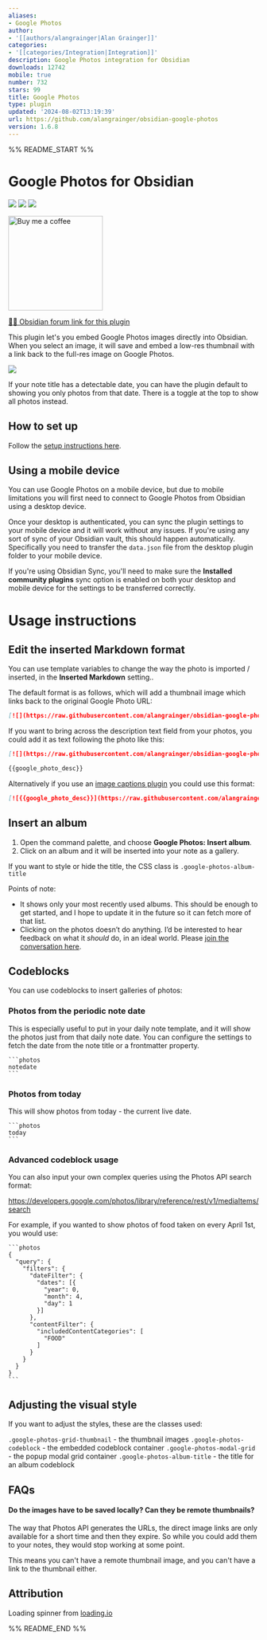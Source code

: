 ```yaml
---
aliases:
- Google Photos
author:
- '[[authors/alangrainger|Alan Grainger]]'
categories:
- '[[categories/Integration|Integration]]'
description: Google Photos integration for Obsidian
downloads: 12742
mobile: true
number: 732
stars: 99
title: Google Photos
type: plugin
updated: '2024-08-02T13:19:39'
url: https://github.com/alangrainger/obsidian-google-photos
version: 1.6.8
---
```


%% README_START %%

# Google Photos for Obsidian

![](https://img.shields.io/github/license/alangrainger/obsidian-google-photos) ![](https://img.shields.io/github/v/release/alangrainger/obsidian-google-photos?style=flat-square) ![](https://img.shields.io/github/downloads/alangrainger/obsidian-google-photos/total)

<a href="https://ko-fi.com/alan_" target="_blank"><img src="https://cdn.buymeacoffee.com/buttons/v2/default-yellow.png" alt="Buy me a coffee" style="width:190px"></a>

[📝💬 Obsidian forum link for this plugin](https://forum.obsidian.md/t/51062)

This plugin let's you embed Google Photos images directly into Obsidian. When you select an image, it will save and embed a low-res thumbnail with a link back to the full-res image on Google Photos.

![](https://raw.githubusercontent.com/alangrainger/obsidian-google-photos/HEAD/img/demo.gif)

If your note title has a detectable date, you can have the plugin default to showing you only photos from that date. There is a toggle at the top to show all photos instead.

## How to set up

Follow the [setup instructions here](docs/Setup.md).

## Using a mobile device

You can use Google Photos on a mobile device, but due to mobile limitations you will first need to connect to Google Photos from Obsidian using a desktop device.

Once your desktop is authenticated, you can sync the plugin settings to your mobile device and it will work without any issues. If you're using any sort of sync of your Obsidian vault, this should happen automatically. Specifically you need to transfer the `data.json` file from the desktop plugin folder to your mobile device.

If you're using Obsidian Sync, you'll need to make sure the **Installed community plugins** sync option is enabled on both your desktop and mobile device for the settings to be transferred correctly.

# Usage instructions

## Edit the inserted Markdown format

You can use template variables to change the way the photo is imported / inserted, in the **Inserted Markdown** setting..

The default format is as follows, which will add a thumbnail image which links back to the original Google Photo URL:

```markdown
[![](https://raw.githubusercontent.com/alangrainger/obsidian-google-photos/HEAD/{{local_thumbnail_link}})]({{google_photo_url}}) 
```

If you want to bring across the description text field from your photos, you could add it as text following the photo like this:

```markdown
[![](https://raw.githubusercontent.com/alangrainger/obsidian-google-photos/HEAD/{{local_thumbnail_link}})]({{google_photo_url}})

{{google_photo_desc}}
```

Alternatively if you use an [image captions plugin](https://obsidian.md/plugins?id=image-captions) you could use this format:

```markdown
[![{{google_photo_desc}}](https://raw.githubusercontent.com/alangrainger/obsidian-google-photos/HEAD/{{local_thumbnail_link}})]({{google_photo_url}})
```

## Insert an album

1. Open the command palette, and choose **Google Photos: Insert album**.
2. Click on an album and it will be inserted into your note as a gallery.

If you want to style or hide the title, the CSS class is `.google-photos-album-title`

Points of note:

- It shows only your most recently used albums. This should be enough to get started, and I hope to update it in the future so it can fetch more of that list.
- Clicking on the photos doesn’t do anything. I’d be interested to hear feedback on what it _should_ do, in an ideal world. Please [join the conversation here](https://github.com/alangrainger/obsidian-google-photos/issues/5).

## Codeblocks

You can use codeblocks to insert galleries of photos:

### Photos from the periodic note date

This is especially useful to put in your daily note template, and it will show the photos just from that daily note date. You can configure the settings to fetch the date from the note title or a frontmatter property.

````
```photos
notedate
```
````

### Photos from today

This will show photos from today - the current live date.

````
```photos
today
```
````

### Advanced codeblock usage

You can also input your own complex queries using the Photos API search format:

https://developers.google.com/photos/library/reference/rest/v1/mediaItems/search

For example, if you wanted to show photos of food taken on every April 1st, you would use:

````
```photos
{
  "query": {
    "filters": {
      "dateFilter": {
        "dates": [{
          "year": 0,
          "month": 4,
          "day": 1
        }]
      },
      "contentFilter": {
        "includedContentCategories": [
          "FOOD"
        ]
      }
    }
  }
}
```
````

## Adjusting the visual style

If you want to adjust the styles, these are the classes used:

`.google-photos-grid-thumbnail` - the thumbnail images
`.google-photos-codeblock` - the embedded codeblock container
`.google-photos-modal-grid` - the popup modal grid container
`.google-photos-album-title` - the title for an album codeblock

## FAQs

#### Do the images have to be saved locally? Can they be remote thumbnails?

The way that Photos API generates the URLs, the direct image links are only available for a short time and then they expire. So while you could add them to your notes, they would stop working at some point.

This means you can't have a remote thumbnail image, and you can't have a link to the thumbnail either.

## Attribution
Loading spinner from [loading.io](https://loading.io/)


%% README_END %%